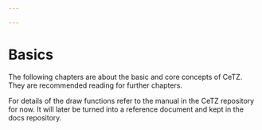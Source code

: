 ```yaml
---

---
```


# Basics
The following chapters are about the basic and core concepts of CeTZ. They are recommended reading for further chapters.

For details of the draw functions refer to the manual in the CeTZ repository for now. It will later be turned into a reference document and kept in the docs repository.